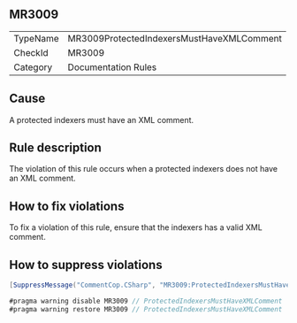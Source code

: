 ## MR3009

<table>
<tr>
  <td>TypeName</td>
  <td>MR3009ProtectedIndexersMustHaveXMLComment</td>
</tr>
<tr>
  <td>CheckId</td>
  <td>MR3009</td>
</tr>
<tr>
  <td>Category</td>
  <td>Documentation Rules</td>
</tr>
</table>

## Cause

A protected indexers must have an XML comment.

## Rule description

The violation of this rule occurs when a protected indexers does not have an XML comment.

## How to fix violations

To fix a violation of this rule, ensure that the indexers has a valid XML comment.

## How to suppress violations

```csharp
[SuppressMessage("CommentCop.CSharp", "MR3009:ProtectedIndexersMustHaveXMLComment", Justification = "Reviewed.")]
```

```csharp
#pragma warning disable MR3009 // ProtectedIndexersMustHaveXMLComment
#pragma warning restore MR3009 // ProtectedIndexersMustHaveXMLComment
```